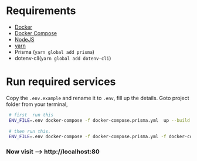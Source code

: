# Requirements

- [Docker](https://docs.docker.com/install/)
- [Docker Compose](https://docs.docker.com/compose/install/)
- [NodeJS](https://nodejs.org/en/)
- [yarn](https://yarnpkg.com/lang/en/docs/install/#debian-stable)
- Prisma (`yarn global add prisma`)
- dotenv-cli(`yarn global add dotenv-cli`)

# Run required services

Copy the `.env.example` and rename it to `.env`, fill up the details.
Goto project folder from your terminal,

```sh
 # first  run this
 ENV_FILE=.env docker-compose -f docker-compose.prisma.yml  up --build -d
 
 # then run this. 
 ENV_FILE=.env docker-compose -f docker-compose.prisma.yml -f docker-compose.yml up --build

```

### Now visit --> http://localhost:80